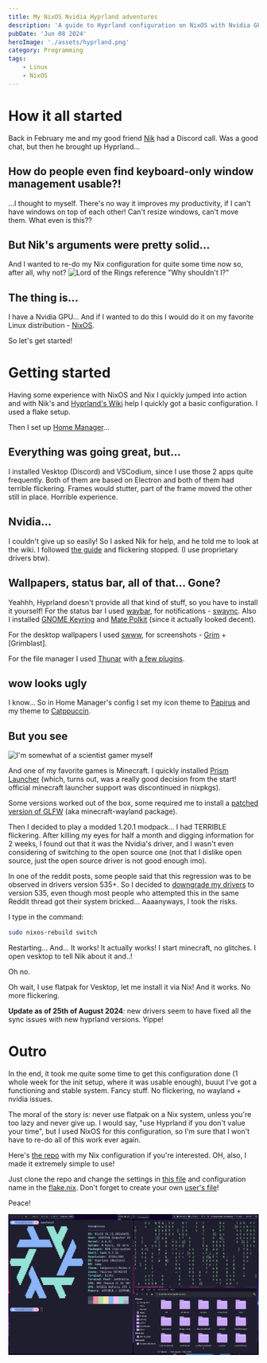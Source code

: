 ```yaml
---
title: My NixOS Nvidia Hyprland adventures
description: 'A guide to Hyprland configuration on NixOS with Nvidia GPU.'
pubDate: 'Jun 08 2024'
heroImage: './assets/hyprland.png'
category: Programming
tags:
    - Linux
    - NixOS
---
```


# How it all started
Back in February me and my good friend [Nik](https://github.com/NikSneMC) had a Discord call.
Was a good chat, but then he brought up Hyprland...

## How do people even find keyboard-only window management usable?!
...I thought to myself. There's no way it improves my productivity, if I can't have windows on top of each other!
Can't resize windows, can't move them. What even is this??

## But Nik's arguments were pretty solid...
And I wanted to re-do my Nix configuration for quite some time now so, after all, why not?
![Lord of the Rings reference "Why shouldn't I?"](https://media1.tenor.com/m/Srxefbf6AscAAAAC/lotr-why-shouldnt-i.gif)

## The thing is...
I have a Nvidia GPU...
And if I wanted to do this I would do it on my favorite Linux distribution - [NixOS](https://nixos.org/).

So let's get started!



# Getting started
Having some experience with NixOS and Nix I quickly jumped into action and with Nik's and [Hyprland's Wiki](https://wiki.hyprland.org/Nix/) help I quickly got a basic configuration.
I used a flake setup. 

Then I set up [Home Manager](https://nixos.wiki/wiki/Home_Manager)...

## Everything was going great, but...
I installed Vesktop (Discord) and VSCodium, since I use those 2 apps quite frequently.
Both of them are based on Electron and both of them had terrible flickering. Frames would stutter, part of the frame moved the other still in place.
Horrible experience.

## Nvidia...
I couldn't give up so easily! So I asked Nik for help, and he told me to look at the wiki.
I followed [the guide](https://wiki.hyprland.org/Nvidia/) and flickering stopped.
(I use proprietary drivers btw).

## Wallpapers, status bar, all of that... Gone?
Yeahhh, Hyprland doesn't provide all that kind of stuff, so you have to install it yourself!
For the status bar I used [waybar](https://github.com/Alexays/Waybar), for notifications - [swaync](https://github.com/ErikReider/SwayNotificationCenter).
Also I installed [GNOME Keyring](https://wiki.gnome.org/Projects/GnomeKeyring) and [Mate Polkit](https://github.com/mate-desktop/mate-polkit) (since it actually looked decent).

For the desktop wallpapers I used [swww](https://github.com/LGFae/swww), for screenshots - [Grim](https://sr.ht/~emersion/grim/) + [Grimblast].

For the file manager I used [Thunar](https://docs.xfce.org/xfce/thunar/start) with [a few plugins](https://github.com/DrTheodor/nixos-dotfiles/blob/main/modules/hyprland/thunar/hm.nix#L9-L13).

## wow looks ugly
I know... So in Home Manager's config I set my icon theme to [Papirus](https://github.com/PapirusDevelopmentTeam/papirus-icon-theme) and my theme to [Catppuccin](https://github.com/catppuccin).

## But you see
![I'm somewhat of a ~~scientist~~ gamer myself](https://i.redd.it/qfeftum6i0l11.jpg)

And one of my favorite games is Minecraft. I quickly installed [Prism Launcher](https://prismlauncher.org/) (which, turns out, was a really good decision from the start! official minecraft launcher support was discontinued in nixpkgs).

Some versions worked out of the box, some required me to install a [patched version of GLFW](https://github.com/Admicos/minecraft-wayland) (aka minecraft-wayland package).

Then I decided to play a modded 1.20.1 modpack... I had TERRIBLE flickering. After killing my eyes for half a month and digging information for 2 weeks, 
I found out that it was the Nvidia's driver, and I wasn't even considering of switching to the open source one (not that I dislike open source, just the open source driver is not good enough imo).

In one of the reddit posts, some people said that this regression was to be observed in drivers version 535+.
So I decided to [downgrade my drivers](https://github.com/DrTheodor/nixos-dotfiles/blob/main/nvidia.nix#L42) to version 535, even though most people who attempted this in the same Reddit thread got their system bricked...
Aaaanyways, I took the risks.

I type in the command:
```bash
sudo nixos-rebuild switch
```

Restarting... And... It works! It actually works!
I start minecraft, no glitches. I open vesktop to tell Nik about it and..!

Oh no. 

Oh wait, I use flatpak for Vesktop, let me install it via Nix! And it works. No more flickering.


**Update as of 25th of August 2024**: new drivers seem to have fixed all the sync issues with new hyprland versions. Yippe!


# Outro
In the end, it took me quite some time to get this configuration done (1 whole week for the init setup, where it was usable enough), buuut I've got a functioning and stable system. Fancy stuff.
No flickering, no wayland + nvidia issues. 

The moral of the story is: never use flatpak on a Nix system, unless you're too lazy and never give up. I would say, "use Hyprland if you don't value your time", but I used NixOS for this configuration, 
so I'm sure that I won't have to re-do all of this work ever again.

Here's [the repo](https://github.com/DrTheodor/nixos-dotfiles) with my Nix configuration if you're interested. OH, also, I made it extremely simple to use!

Just clone the repo and change the settings in [this file](https://github.com/DrTheodor/nixos-dotfiles/blob/main/settings/general.nix) and configuration name in the [flake.nix](https://github.com/DrTheodor/nixos-dotfiles/blob/main/flake.nix).
Don't forget to create your own [user's file](https://github.com/DrTheodor/nixos-dotfiles/blob/main/users/theo.nix)!

Peace!

![Result of my work](./assets/hyprlandbuild.png)